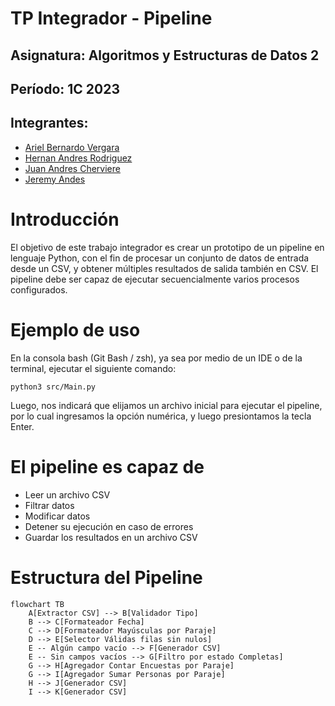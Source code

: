 # TP Integrador - Pipeline

## Asignatura: Algoritmos y Estructuras de Datos 2

## Período: 1C 2023

## Integrantes:

- [Ariel Bernardo Vergara](https://github.com/avergara-intercept)
- [Hernan Andres Rodriguez](https://github.com/HernanARodriguez)
- [Juan Andres Cherviere](https://github.com/juano83dev)
- [Jeremy Andes](https://github.com/jeremyandes)

# Introducción

El objetivo de este trabajo integrador es crear un prototipo de un pipeline en lenguaje Python, con el fin de
procesar un conjunto de datos de entrada desde un CSV, y obtener múltiples resultados de salida también en CSV.
El pipeline debe ser capaz de ejecutar secuencialmente varios procesos configurados.

# Ejemplo de uso

En la consola bash (Git Bash / zsh), ya sea por medio de un IDE o de la terminal, ejecutar el siguiente comando:

```
python3 src/Main.py
```

Luego, nos indicará que elijamos un archivo inicial para ejecutar el pipeline, por lo cual ingresamos la
opción numérica, y luego presiontamos la tecla Enter.

# El pipeline es capaz de

- Leer un archivo CSV
- Filtrar datos
- Modificar datos
- Detener su ejecución en caso de errores
- Guardar los resultados en un archivo CSV

# Estructura del Pipeline

```mermaid
flowchart TB
    A[Extractor CSV] --> B[Validador Tipo]
    B --> C[Formateador Fecha]
    C --> D[Formateador Mayúsculas por Paraje]
    D --> E[Selector Válidas filas sin nulos]
    E -- Algún campo vacío --> F[Generador CSV]
    E -- Sin campos vacíos --> G[Filtro por estado Completas]
    G --> H[Agregador Contar Encuestas por Paraje]
    G --> I[Agregador Sumar Personas por Paraje]
    H --> J[Generador CSV]
    I --> K[Generador CSV]
```
